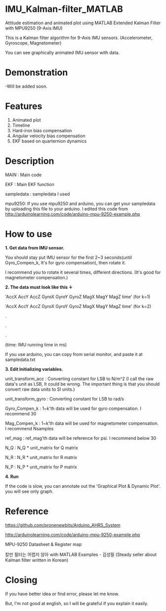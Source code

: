 # IMU_Kalman-filter_MATLAB
Attitude estimation and animated plot using MATLAB Extended Kalman Filter with MPU9250 (9-Axis IMU)

This is a Kalman filter algorithm for 9-Axis IMU sensors. (Accelerometer, Gyroscope, Magnetometer)

You can see graphically animated IMU sensor with data.



# Demonstration

-Will be added soon.


# Features
1. Animated plot
2. Timeline
3. Hard-iron bias compensation
4. Angular velocity bias compensation
5. EKF based on quarternion dynamics

# Description
MAIN : Main code

EKF : Main EKF function

sampledata : sampledata I used

mpu9250: If you use mpu9250 and arduino, you can get your sampledata by uploading this file to your arduino. I edited this code from http://arduinolearning.com/code/arduino-mpu-9250-example.php


# How to use
**1. Get data from IMU sensor.** 

You should stay put IMU sensor for the first 2~3 seconds(until Gyro_Compen_k, It's for gyro compensation), then rotate it. 

I recommend you to rotate it several times, different directions. (It's good for magnetometer compensation.)

**2. The data must look like this ↓**


'AccX  AccY  AccZ  GyroX  GyroY  GyroZ  MagX  MagY  MagZ time'         (for k=1)

'AccX  AccY  AccZ  GyroX  GyroY  GyroZ  MagX  MagY  MagZ time'         (for k=2)

.

.

.

(time: IMU running time in ms)

If you use arduino, you can copy from serial monitor, and paste it at sampledata.txt

**3. Edit Initializing variables.**

unit_transform_acc : Converting constant for LSB to N/m^2 (I call the raw data's unit as LSB, It could be wrong. The important thing is that you should convert raw data units to SI units.)

unit_transform_gyro : Converting constant for LSB to rad/s

Gyro_Compen_k : 1\~k'th data will be used for gyro compensation. I recommend 30

Mag_Compen_k : 1\~k'th data will be used for magnetometer compensation. I recommend Nsamples

ref_mag : ref_mag'th data will be reference for psi. I recommend below 30

N_Q : N_Q * unit_matrix for Q matrix

N_R : N_R * unit_matrix for R matrix

N_P : N_P * unit_matrix for P matrix

**4. Run**

If the code is slow, you can annotate out the 'Graphical Plot & Dynamic Plot'. you will see only graph.

# Reference
https://github.com/pronenewbits/Arduino_AHRS_System

http://arduinolearning.com/code/arduino-mpu-9250-example.php

MPU-9250 Datasheet & Register map

칼만 필터는 어렵지 않아 with MATLAB Examples - 김성필 (Steady seller about Kalman filter written in Korean)


# Closing
If you have better idea or find error, please let me know.

But, I'm not good at english, so I will be grateful if you explain it easily.
